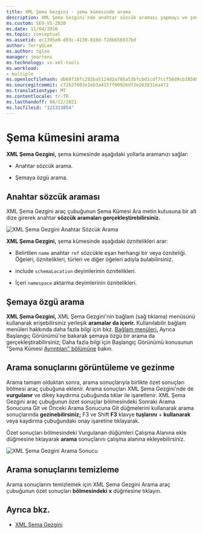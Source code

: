 ```yaml
---
title: XML Şema Gezgini - şema kümesinde arama
description: XML Şema Gezgini'nde anahtar sözcük araması yapmayı ve şemaya özgü şema araması yapmayı öğrenin.
ms.custom: SEO-VS-2020
ms.date: 11/04/2016
ms.topic: conceptual
ms.assetid: ec1395e0-d03c-4130-810d-f2db656937bd
author: TerryGLee
ms.author: tglee
manager: jmartens
ms.technology: vs-xml-tools
ms.workload:
- multiple
ms.openlocfilehash: db68f38fc292ba5124d2a785a53bfcbd1cdf7ccf56d9cb3858083fa19a79eac4
ms.sourcegitcommit: c72b2f603e1eb3a4157f00926df2e263831ea472
ms.translationtype: MT
ms.contentlocale: tr-TR
ms.lasthandoff: 08/12/2021
ms.locfileid: "121313854"
---
```

# <a name="search-the-schema-set"></a>Şema kümesini arama

**XML Şema Gezgini,** şema kümesinde aşağıdaki yollarla aramanızı sağlar:

- Anahtar sözcük arama.

- Şemaya özgü arama.

## <a name="keyword-search"></a>Anahtar sözcük araması

XML Şema Gezgini araç çubuğunun Şema  Kümesi Ara metin kutusuna bir alt dize girerek anahtar **sözcük aramaları gerçekleştirebilirsiniz.**

![XML Şema Gezgini Anahtar Sözcük Arama](../xml-tools/media/schemaexplorersearch.gif)

**XML Şema Gezgini,** şema kümesinde aşağıdaki öznitelikleri arar:

- Belirtilen `name` anahtar `ref` sözcükle eşan herhangi bir veya özniteliği. Öğeleri, öznitelikleri, türleri ve diğer öğeleri adıyla bulabilirsiniz.

- include `schemaLocation` deyimlerinin öznitelikleri.

- İçeri `namespace` aktarma deyimlerinin öznitelikleri.

## <a name="schema-specific-search"></a>Şemaya özgü arama

**XML Şema Gezgini,** XML Şema Gezgini'nin bağlam (sağ tıklama) menüsünü kullanarak erişebilirsiniz yerleşik **aramalar da içerir.** Kullanılabilir bağlam menüleri hakkında daha fazla bilgi için bkz. [Bağlam menüleri.](../xml-tools/context-menus-xml-schema-explorer.md) Ayrıca Başlangıç Görünümü'ne bakarak şemaya özgü bir arama da gerçekleştirabilirsiniz; Daha fazla bilgi için Başlangıç Görünümü konusunun "Şema Kümesi [Ayrıntıları" bölümüne](../xml-tools/start-view.md) bakın.

## <a name="display-and-navigate-search-results"></a>Arama sonuçlarını görüntüleme ve gezinme

Arama tamam olduktan sonra, arama sonuçlarıyla birlikte özet sonuçları bölmesi araç çubuğuna eklenir. Arama sonuçları XML Şema Gezgini'nde de **vurgulanır** ve dikey kaydırma çubuğunda tıklar ile işaretlenir. XML Şema Gezgini araç çubuğunun özet sonuçlar  bölmesindeki Sonraki Arama Sonucuna Git ve Önceki Arama Sonucuna Git düğmelerini kullanarak arama sonuçlarında **gezinebilirsiniz;**  F3 ve Shift **F3** klavye **tuşlarını** + **kullanarak** veya kaydırma çubuğundaki onay işaretine tıklayarak.

Özet sonuçları bölmesindeki Vurgulanan düğümleri Çalışma Alanına ekle düğmesine tıklayarak **arama** sonuçlarını çalışma alanına ekleyebilirsiniz.

![XML Şema Gezgini Arama Sonucu](../xml-tools/media/schemaexplorersearchresult.gif)

## <a name="clear-search-results"></a>Arama sonuçlarını temizleme

Arama sonuçlarını temizlemek için XML Şema Gezgini Arama araç çubuğunun özet sonuçları **bölmesindeki** **x** düğmesine tıklayın.

## <a name="see-also"></a>Ayrıca bkz.

- [XML Şema Gezgini](../xml-tools/xml-schema-explorer.md)
